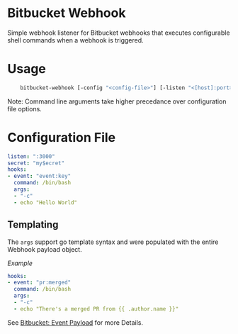 Bitbucket Webhook
=================

Simple webhook listener for Bitbucket webhooks that executes configurable shell commands when a webhook is triggered.

# Usage

```sh
    bitbucket-webhook [-config "<config-file>"] [-listen "<[host]:port>"]] [-secret "<secret>"]
```

Note: Command line arguments take higher precedance over configuration file options.


# Configuration File

```yaml
listen: ":3000"
secret: "my$ecret"
hooks:
- event: "event:key"
  command: /bin/bash
  args:
  - "-c"
  - echo "Hello World"
```

## Templating

The `args` support go template syntax and were populated with the entire Webhook payload object.

*Example*
```yaml
hooks:
- event: "pr:merged"
  command: /bin/bash
  args:
  - "-c"
  - echo "There's a merged PR from {{ .author.name }}"
```

See [Bitbucket: Event Payload](https://confluence.atlassian.com/bitbucketserver/event-payload-938025882.html) for more Details.